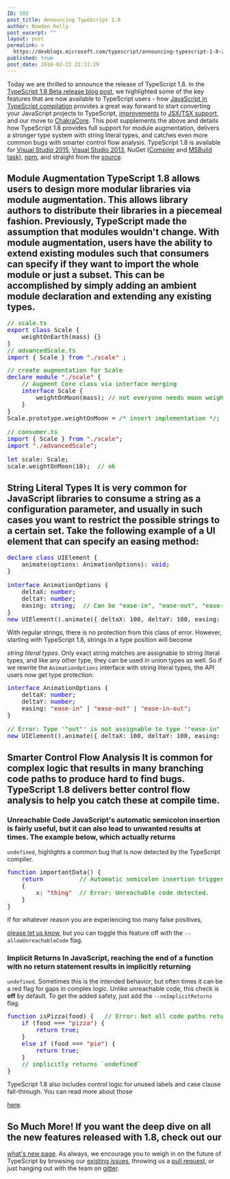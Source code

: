 ```yaml
---
ID: 582
post_title: Announcing TypeScript 1.8
author: Bowden Kelly
post_excerpt: ""
layout: post
permalink: >
  https://devblogs.microsoft.com/typescript/announcing-typescript-1-8-2/
published: true
post_date: 2016-02-22 21:31:29
---
```

Today we are thrilled to announce the release of TypeScript 1.8. In the <a href="https://blogs.msdn.microsoft.com/typescript/2016/01/28/announcing-typescript-1-8-beta/" target="_blank">TypeScript 1.8 Beta release blog post</a>, we highlighted some of the key features that are now available to TypeScript users - how [JavaScript in TypeScript compilation][1] provides a great way forward to start converting your JavaScript projects to TypeScript, [improvements][2] to [JSX/TSX support][3], and our move to [ChakraCore][4]. This post supplements the above and details how TypeScript 1.8 provides full support for module augmentation, delivers a stronger type system with string literal types, and catches even more common bugs with smarter control flow analysis. TypeScript 1.8 is available for [Visual Studio 2015][5], [Visual Studio 2013][6], NuGet ([Compiler][7] and [MSBuild task][8]), [npm][9], and straight from the [source][10]. 
## Module Augmentation TypeScript 1.8 allows users to design more modular libraries via module augmentation. This allows library authors to distribute their libraries in a piecemeal fashion. Previously, TypeScript made the assumption that modules wouldn't change. With module augmentation, users have the ability to extend existing modules such that consumers can specify if they want to import the whole module or just a subset. This can be accomplished by simply adding an ambient module declaration and extending any existing types. 

<pre><span style="color: #008000">// scale.ts</span>
<span style="color: #0000ff">export class</span> Scale {
    weightOnEarth(mass) {}
}
<span style="color: #008000">// advancedScale.ts</span>
<span style="color: #0000ff">import</span> { Scale } <span style="color: #0000ff">from</span> <span style="color: #a31515">"./scale"</span> ;</pre>

<pre><span style="color: #008000">// create augmentation for Scale</span>
<span style="color: #0000ff">declare module</span> <span style="color: #a31515">"./scale"</span> {
    <span style="color: #008000">// Augment Core class via interface merging</span>
    <span style="color: #0000ff">interface</span> Scale {
        weightOnMoon(mass); <span style="color: #008000">// not everyone needs moon weight</span>
    }
}
Scale.prototype.weightOnMoon = <span style="color: #008000">/* insert implementation */</span>;

<span style="color: #008000">// consumer.ts</span>
<span style="color: #0000ff">import</span> { Scale } <span style="color: #0000ff">from</span> <span style="color: #a31515">"./scale"</span>;
<span style="color: #0000ff">import</span> <span style="color: #a31515">"./advancedScale"</span>;

<span style="color: #0000ff">let</span> scale: Scale;
scale.weightOnMoon(10);  <span style="color: #008000">// ok</span></pre>

## String Literal Types It is very common for JavaScript libraries to consume a string as a configuration parameter, and usually in such cases you want to restrict the possible strings to a certain set. Take the following example of a UI element that can specify an easing method: 

<pre><span style="color: #0000ff">declare class</span> UIElement {
    animate(options: AnimationOptions): <span style="color: #0000ff">void</span>;
}

<span style="color: #0000ff">interface</span> AnimationOptions {
    deltaX: <span style="color: #0000ff">number</span>;
    deltaY: <span style="color: #0000ff">number</span>;
    easing: <span style="color: #0000ff">string</span>;  <span style="color: #008000">// Can be "ease-in", "ease-out", "ease-in-out"</span>
}
<span style="color: #0000ff">new</span> UIElement().animate({ deltaX: 100, deltaY: 100, easing: <span style="color: #a31515">"out"</span> }); <span style="color: #008000">// No error</span></pre> With regular strings, there is no protection from this class of error. However, starting with TypeScript 1.8, strings in a type position will become 

*string literal types*. Only exact string matches are assignable to string literal types, and like any other type, they can be used in union types as well. So if we rewrite the `AnimationOptions` interface with string literal types, the API users now get type protection: 
<pre><span style="color: #0000ff">interface</span> AnimationOptions {
    deltaX: <span style="color: #0000ff">number</span>;
    deltaY: <span style="color: #0000ff">number</span>;
    easing: <span style="color: #a31515">"ease-in"</span> | <span style="color: #a31515">"ease-out"</span> | <span style="color: #a31515">"ease-in-out"</span>;
}

<span style="color: #008000">// Error: Type '"out"' is not assignable to type '"ease-in" | "ease-out" | "ease-in-out"'</span>
<span style="color: #0000ff">new</span> UIElement().animate({ deltaX: 100, deltaY: 100, easing: <span style="color: #a31515">"out"</span> });</pre>

## Smarter Control Flow Analysis It is common for complex logic that results in many branching code paths to produce hard to find bugs. TypeScript 1.8 delivers better control flow analysis to help you catch these at compile time. 

### Unreachable Code JavaScript's automatic semicolon insertion is fairly useful, but it can also lead to unwanted results at times. The example below, which actually returns 

`undefined`, highlights a common bug that is now detected by the TypeScript compiler. 
<pre><span style="color: #0000ff">function</span> importantData() {
    <span style="color: #0000ff">return</span>          <span style="color: #008000">// Automatic semicolon insertion triggered with newline</span>
    {
        x: <span style="color: #a31515">"thing"</span>  <span style="color: #008000">// Error: Unreachable code detected.</span>
    }
}</pre> If for whatever reason you are experiencing too many false positives, 

<a href="http://github.com/microsoft/typescript/issues" target="_blank">please let us know</a>, but you can toggle this feature off with the `--allowUnreachableCode` flag. 
### Implicit Returns In JavaScript, reaching the end of a function with no return statement results in implicitly returning 

`undefined`. Sometimes this is the intended behavior, but often times it can be a red flag for gaps in complex logic. Unlike unreachable code, this check is **off** by default. To get the added safety, just add the `--noImplicitReturns` flag. 
<pre><span style="color: #0000ff">function</span> isPizza(food) {   <span style="color: #008000">// Error: Not all code paths return a value.</span>
    <span style="color: #0000ff">if</span> (food === <span style="color: #a31515">"pizza"</span>) {
        <span style="color: #0000ff">return</span> <span style="color: #0000ff">true</span>;
    }
    <span style="color: #0000ff">else</span> <span style="color: #0000ff">if</span> (food === <span style="color: #a31515">"pie"</span>) {
        <span style="color: #0000ff">return</span> <span style="color: #0000ff">true</span>;
    }
    <span style="color: #008000">// implicitly returns `undefined`</span>
}</pre> TypeScript 1.8 also includes control logic for unused labels and case clause fall-through. You can read more about those 

<a href="https://github.com/Microsoft/TypeScript/wiki/What%27s-new-in-TypeScript#control-flow-analysis-errors" target="_blank">here</a>. 
## So Much More! If you want the deep dive on all the new features released with 1.8, check out our 

<a href="https://github.com/Microsoft/TypeScript/wiki/What%27s-new-in-TypeScript#typescript-18" target="_blank">what's new page</a>. As always, we encourage you to weigh in on the future of TypeScript by browsing our <a href="https://github.com/microsoft/typescript/issues" target="_blank">existing issues</a>, throwing us a <a href="https://github.com/microsoft/typescript/pulls" target="_blank">pull request</a>, or just hanging out with the team on <a href="https://gitter.im/microsoft/typescript" target="_blank">gitter</a>. <div>
</div>

 [1]: https://github.com/Microsoft/TypeScript/wiki/What%27s-new-in-TypeScript#including-js-files-with---allowjs
 [2]: https://github.com/Microsoft/TypeScript/wiki/What%27s-new-in-TypeScript#custom-jsx-factories-using---reactnamespace
 [3]: https://github.com/Microsoft/TypeScript/wiki/What%27s-new-in-TypeScript#stateless-function-components-in-react
 [4]: https://github.com/Microsoft/Chakracore
 [5]: https://www.microsoft.com/en-us/download/details.aspx?id=48593
 [6]: https://www.microsoft.com/en-us/download/details.aspx?id=48739
 [7]: https://www.nuget.org/packages/Microsoft.TypeScript.Compiler/
 [8]: https://www.nuget.org/packages/Microsoft.TypeScript.MSBuild/
 [9]: https://www.npmjs.com/package/typescript
 [10]: https://github.com/Microsoft/TypeScript/releases